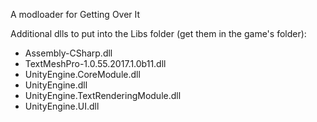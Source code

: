 A modloader for Getting Over It

Additional dlls to put into the Libs folder (get them in the game's folder):
- Assembly-CSharp.dll
- TextMeshPro-1.0.55.2017.1.0b11.dll
- UnityEngine.CoreModule.dll
- UnityEngine.dll
- UnityEngine.TextRenderingModule.dll
- UnityEngine.UI.dll

